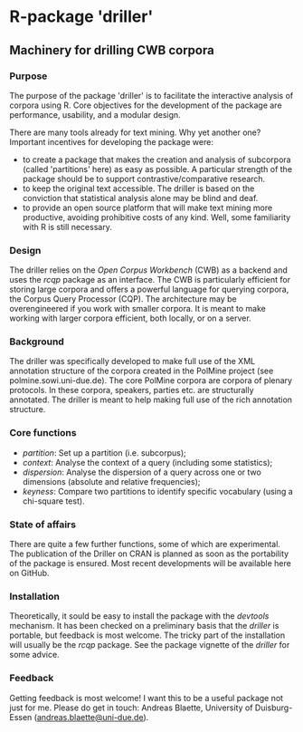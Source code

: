 R-package 'driller'
===================
Machinery for drilling CWB corpora
----------------------------------

### Purpose
The purpose of the package 'driller' is to facilitate the interactive analysis of corpora using R. Core objectives for the development of the package are performance, usability, and a modular design.

There are many tools already for text mining. Why yet another one? Important incentives for developing the package were:
- to create a package that makes the creation and analysis of subcorpora (called 'partitions' here) as easy as possible. A particular strength of the package should be to support contrastive/comparative research.
- to keep the original text accessible. The driller is based on the conviction that statistical analysis alone may be blind and deaf.
- to provide an open source platform that will make text mining more productive, avoiding prohibitive costs of any kind. Well, some familiarity with R is still necessary.

### Design
The driller relies on the _Open Corpus Workbench_ (CWB) as a backend and uses the _rcqp_ package as an interface. The CWB is particularly efficient for storing large corpora and offers a powerful language for querying corpora, the Corpus Query Processor (CQP). The architecture may be overengineered if you work with smaller corpora. It is meant to make working with larger corpora efficient, both locally, or on a server.

### Background
The driller was specifically developed to make full use of the XML annotation structure of the corpora created in the PolMine project (see polmine.sowi.uni-due.de). The core PolMine corpora are corpora of plenary protocols. In these corpora, speakers, parties etc. are structurally annotated. The driller is meant to help making full use of the rich annotation structure.

### Core functions
- *partition*: Set up a partition (i.e. subcorpus);
- *context*: Analyse the context of a query (including some statistics);
- *dispersion*: Analyse the dispersion of a query across one or two dimensions (absolute and relative frequencies);
- *keyness*: Compare two partitions to identify specific vocabulary (using a chi-square test).

### State of affairs
There are quite a few further functions, some of which are experimental. The publication of the Driller on CRAN is planned as soon as the portability of the package is ensured. Most recent developments will be available here on GitHub.

### Installation
Theoretically, it sould be easy to install the package with the _devtools_ mechanism. It has been checked on a preliminary basis that the _driller_ is portable, but feedback is most welcome.
The tricky part of the installation will usually be the _rcqp_ package. See the package vignette of the _driller_ for some advice.

### Feedback
Getting feedback is most welcome! I want this to be a useful package not just for me. Please do get in touch: Andreas Blaette, University of Duisburg-Essen (andreas.blaette@uni-due.de).
